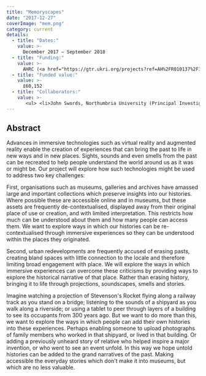 ```yaml
---
title: "Memoryscapes"
date: "2017-12-27"
coverImage: "mem.png"
category: current
details:
  - title: "Dates:"
    value: >-
      December 2017 – September 2018 
  - title: "Funding:"
    value: >-
      AHRC (<a href="https://gtr.ukri.org/projects?ref=AH%2FR010137%2F1">AH/R010137/1</a>)
  - title: "Funded value:"
    value: >-
      £60,152
  - title: "Collaborators:"
    value: >-
       <ul> <li>John Swords, Northumbria University (Principal Investigator)</li> <li>Dave Kirk, Northumbria University (Co-Investigator)</li> <li>Richard John Watson, Northumbria University  (Co-Investigator)</li> <li>James Charlton, Northumbria University (Co-Investigator)</li> <li>Claire Nally, Northumbria University (Co-Investigator)</li> </ul> 
---
```


## Abstract

Advances in immersive technologies such as virtual reality and augmented reality enable the creation of experiences that can bring the past to life in new ways and in new places. Sights, sounds and even smells from the past can be recreated to help people understand the world around us as it was or might be. Our project will explore how such technologies might be used to address two key challenges:

First, organisations such as museums, galleries and archives have amassed large and important collections which preserve insights into our histories. Where possible these are accessible online and in museums, but these assets are frequently de-contextualised, displayed away from their original place of use or creation, and with limited interpretation. This restricts how much can be understood about them and how many people can access them. We want to explore ways in which our histories can be re-contextualised through immersive experiences so they can be understood within the places they originated.

Second, urban redevelopments are frequently accused of erasing pasts, creating bland spaces with little connection to the locale and therefore limiting broad engagement with place. We will explore the ways in which immersive experiences can overcome these criticisms by providing ways to explore the historical narrative of that place. Rather than erasing history, bringing it to life through projections, soundscapes, smells and stories.

Imagine watching a projection of Stevenson's Rocket flying along a railway track as you stand on a bridge; listening to the sounds of a shipyard as you walk along a riverside; or using a tablet to peer through layers of a building to see its occupants from 300 years ago. But we want to do more than this, we want to explore the ways in which people can add their own histories into these experiences. Perhaps enabling someone to upload photographs of family members who worked in that shipyard, or lived in that building. Or adding a previously unheard story of relative who helped inspire a major invention, or who went to see an event unfold. In this way we hope untold histories can be added to the grand narratives of the past. Making accessible the everyday stories which don't make it into museums, but which are no less valuable.
